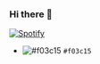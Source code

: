 ### Hi there 👋
[![Spotify](https://novatorem-alpha-green.vercel.app/api/spotify)](https://open.spotify.com/user/11125642620)
- ![#f03c15](https://via.placeholder.com/15/f03c15/000000?text=+) `#f03c15`
<!--
**FrankiPLCZ/FrankiPLCZ** is a ✨ _special_ ✨ repository because its `README.md` (this file) appears on your GitHub profile.

Here are some ideas to get you started:

- 🔭 I’m currently working on ...
- 🌱 I’m currently learning ...
- 👯 I’m looking to collaborate on ...
- 🤔 I’m looking for help with ...
- 💬 Ask me about ...
- 📫 How to reach me: ...
- 😄 Pronouns: ...
- ⚡ Fun fact: ...
-->
